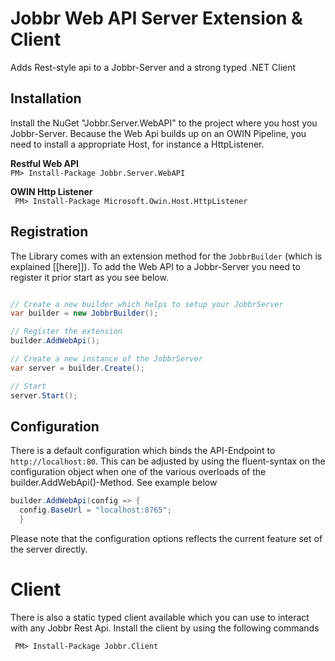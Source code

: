 # Jobbr Web API Server Extension & Client
Adds Rest-style api to a Jobbr-Server and a strong typed .NET Client

## Installation
Install the NuGet "Jobbr.Server.WebAPI" to the project where you host you Jobbr-Server. Because the Web Api builds up on an OWIN Pipeline, you need to install a appropriate Host, for instance a HttpListener.

**Restful Web API**<br/>
``
PM> Install-Package Jobbr.Server.WebAPI
``

**OWIN Http Listener**<br/>
`` 
PM> Install-Package Microsoft.Owin.Host.HttpListener
``

## Registration
The Library comes with an extension method for the `JobbrBuilder` (which is explained [[here]]). To add the Web API to a Jobbr-Server you need to register it prior start as you see below.

```c#

// Create a new builder which helps to setup your JobbrServer
var builder = new JobbrBuilder();

// Register the extension
builder.AddWebApi();

// Create a new instance of the JobbrServer
var server = builder.Create();

// Start
server.Start();
```

## Configuration
There is a default configuration which binds the API-Endpoint to `http://localhost:80`. This can be adjusted by using the fluent-syntax on the configuration object when one of the various overloads of the builder.AddWebApi()-Method. See example below

```C#
builder.AddWebApi(config => {
  config.BaseUrl = "localhost:8765";
  }
```
Please note that the configuration options reflects the current feature set of the server directly.

# Client
There is also a static typed client available which you can use to interact with any Jobbr Rest Api. Install the client by using the following commands

`` 
PM> Install-Package Jobbr.Client
``
